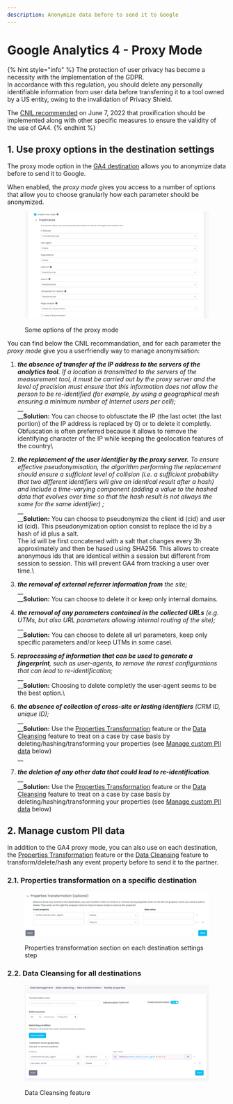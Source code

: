 ```yaml
---
description: Anonymize data before to send it to Google
---
```


# Google Analytics 4 - Proxy Mode

{% hint style="info" %}
The protection of user privacy has become a necessity with the implementation of the GDPR. \
In accordance with this regulation, you should delete any personally identifiable information from user data before transferring it to a tool owned by a US entity, owing to the invalidation of Privacy Shield.

The [CNIL recommended](https://www.cnil.fr/fr/cookies-et-autres-traceurs/regles/google-analytics-et-transferts-de-donnees-comment-mettre-son-outil-de-mesure-daudience-en-conformite) on June 7, 2022 that proxification should be implemented along with other specific measures to ensure the validity of the use of GA4.
{% endhint %}

## 1. Use proxy options in the destination settings

The proxy mode option in the [GA4 destination](./) allows you to anonymize data before to send it to Google.

When enabled, the _proxy mode_ gives you access to a number of options that allow you to choose granularly how each parameter should be anonymized.

<figure><img src="../../../../../.gitbook/assets/image (12).png" alt=""><figcaption><p>Some options of the proxy mode</p></figcaption></figure>

You can find below the CNIL recommandation, and for each parameter the _proxy mode_ give you a userfriendly way to manage anonymisation:&#x20;

1. _**the absence of transfer of the IP address to the servers of the analytics tool.** If a location is transmitted to the servers of the measurement tool, it must be carried out by the proxy server and the level of precision must ensure that this information does not allow the person to be re-identified (for example, by using a geographical mesh ensuring a minimum number of Internet users per cell);_\
   __\
   __**Solution:** You can choose to obfusctate the IP (the last octet (the last portion) of the IP address is replaced by 0) or to delete it completly. Obfuscation is often preferred because it allows to remove the identifying character of the IP while keeping the geolocation features of the country\

2. _**the replacement of the user identifier by the proxy server.** To ensure effective pseudonymisation, the algorithm performing the replacement should ensure a sufficient level of collision (i.e. a sufficient probability that two different identifiers will give an identical result after a hash) and include a time-varying component (adding a value to the hashed data that evolves over time so that the hash result is not always the same for the same identifier) ;_\
   __\
   __**Solution:** You can choose to pseudonymize the client id (cid) and user id (cid). This pseudonymization option consist to replace the id by a hash of id plus a salt.\
   The id will be first concatened with a salt that changes every 3h approximately and then be hased using SHA256. This allows to create anonymous ids that are identical within a session but different from session to session. This will prevent GA4 from tracking a user over time.\

3. _**the removal of external referrer information from** the site;_\
   __\
   __**Solution:** You can choose to delete it or keep only internal domains.\
   &#x20;
4. _**the removal of any parameters contained in the collected URLs** (e.g. UTMs, but also URL parameters allowing internal routing of the site);_\
   __\
   __**Solution:** You can choose to delete all url parameters, keep only specific parameters and/or keep UTMs in some case\

5. _**reprocessing of information that can be used to generate a fingerprint**, such as user-agents, to remove the rarest configurations that can lead to re-identification;_\
   __\
   __**Solution:** Choosing to delete completly the user-agent seems to be the best option.\

6. _**the absence of collection of cross-site or lasting identifiers** (CRM ID, unique ID);_\
   __\
   __**Solution:**  Use the [Properties Transformation](../../../advanced-mapping.md#transform-data-before-it-gets-to-the-destination.) feature or the [Data Cleansing](../../../../data-quality/data-cleansing/) feature to treat on a case by case basis by deleting/hashing/transforming your properties (see [Manage custom PII data](google-analytics-4-proxy-mode.md#2.-manage-custom-pii-data) below)\
   __
7. _**the deletion of any other data that could lead to re-identification**._\
   __\
   __**Solution:** Use the [Properties Transformation](../../../advanced-mapping.md#transform-data-before-it-gets-to-the-destination.) feature or the [Data Cleansing](../../../../data-quality/data-cleansing/) feature to treat on a case by case basis by deleting/hashing/transforming your properties (see [Manage custom PII data](google-analytics-4-proxy-mode.md#2.-manage-custom-pii-data) below)

## 2. Manage custom PII data

In addition to the GA4 proxy mode, you can also use on each destination, the [Properties Transformation](../../../advanced-mapping.md#transform-data-before-it-gets-to-the-destination.) feature or the [Data Cleansing](../../../../data-quality/data-cleansing/) feature to transform/delete/hash any event property before to send it to the partner.

### 2.1. Properties transformation on a specific destination

<figure><img src="../../../../../.gitbook/assets/image (2).png" alt=""><figcaption><p>Properties transformation section on each destination settings step</p></figcaption></figure>

### 2.2. Data Cleansing for all destinations

<figure><img src="../../../../../.gitbook/assets/image (6).png" alt=""><figcaption><p>Data Cleansing feature</p></figcaption></figure>
